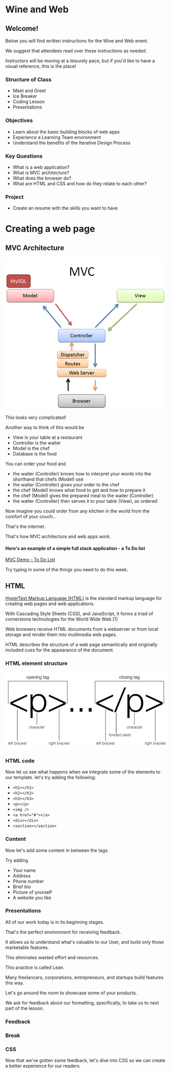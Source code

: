 

# Wine and Web

## Welcome!

Below you will find written instructions for the Wine and Web event.

We suggest that attendees read over these instructions as needed.

Instructors will be moving at a leisurely pace, but if you'd like to have a visual reference, this is the place!


### Structure of Class

* Meet and Greet
* Ice Breaker
* Coding Lesson
* Presentations

### Objectives

* Learn about the basic building blocks of web apps
* Experience a Learning Team environment
* Understand the benefits of the Iterative Design Process

### Key Questions

* What is a web application?
* What is MVC architecture?
* What does the browser do?
* What are HTML and CSS and how do they relate to each other?

### Project

* Create an resume with the skills you want to have





# Creating a web page


## MVC Architecture

![Element Anatomy](./images/mvc-rails.png)

This looks very complicated!

Another way to think of this would be

* View is your table at a restaurant
* Controller is the waiter
* Model is the chef
* Database is the food

You can order your food and
* the waiter (Controller) knows how to interpret your words into the shorthand that chefs (Model) use
* the waiter (Controller) gives your order to the chef
* the chef (Model) knows what food to get and how to prepare it
* the chef (Model) gives the prepared meal to the waiter (Controller)
* the waiter (Controller) then serves it to your table (View), as ordered

Now imagine you could order from any kitchen in the world from the comfort of your couch...

That's the internet.

That's how MVC architecture and web apps work.


#### Here's an example of a simple full stack application - a To Do list

[MVC Demo - To Do List](http://todomvc.com/examples/react/#/)

Try typing in some of the things you need to do this week.

## HTML

[HyperText Markup Language (HTML)](https://en.wikipedia.org/wiki/HTML) is the standard markup language for creating web pages and web applications.

With Cascading Style Sheets (CSS), and JavaScript, it forms a triad of cornerstone technologies for the World Wide Web.[1]

Web browsers receive HTML documents from a webserver or from local storage and render them into multimedia web pages.

HTML describes the structure of a web page semantically and originally included cues for the appearance of the document.

### HTML element structure

![Element Anatomy](./images/tags.jpg)

### HTML code

Now let us see what happens when we integrate some of the elements to our template. let's try adding the following:

* `<h1></h1>`
* `<h2></h2>`
* `<h3></h3>`
* `<p></p>`
* `<img />`
* `<a href="#"></a>`
* `<div></div>`
* `<section></section>`

### Content

Now let's add some content in between the tags.

Try adding
* Your name
* Address
* Phone number
* Brief bio
* Picture of yourself
* A website you like


### Presentations

All of our work today is in its beginning stages.

That's the perfect environment for receiving feedback.

It allows us to understand what's valuable to our User, and build only those marketable features.

This eliminates wasted effort and resources.

This practice is called Lean.

Many freelancers, corporations, entrepreneurs, and startups build features this way.

Let's go around the room to showcase some of your products.

We ask for feedback about our formatting, specifically, to take us to next part of the lesson.


### Feedback



### Break



### CSS

Now that we've gotten some feedback, let's dive into CSS so we can create a better experience for our readers.
